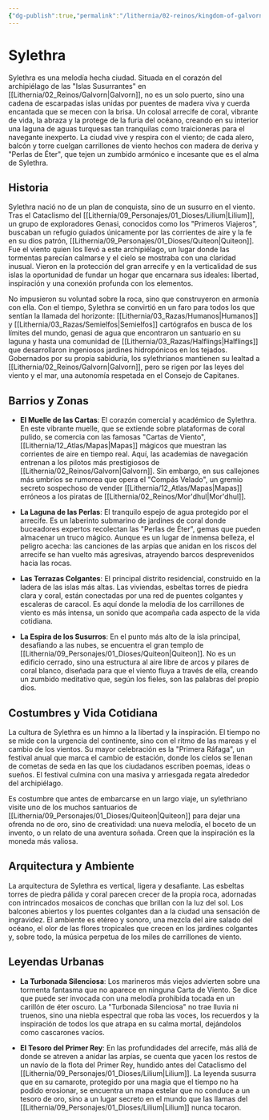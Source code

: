 ```yaml
---
{"dg-publish":true,"permalink":"/lithernia/02-reinos/kingdom-of-galvorn/sylethra/","title":"Sylethra","tags":["lithernia","ciudad","Galvorn"]}
---
```


# Sylethra

Sylethra es una melodía hecha ciudad. Situada en el corazón del archipiélago de las "Islas Susurrantes" en [[Lithernia/02_Reinos/Galvorn\|Galvorn]], no es un solo puerto, sino una cadena de escarpadas islas unidas por puentes de madera viva y cuerda encantada que se mecen con la brisa. Un colosal arrecife de coral, vibrante de vida, la abraza y la protege de la furia del océano, creando en su interior una laguna de aguas turquesas tan tranquilas como traicioneras para el navegante inexperto. La ciudad vive y respira con el viento; de cada alero, balcón y torre cuelgan carrillones de viento hechos con madera de deriva y "Perlas de Éter", que tejen un zumbido armónico e incesante que es el alma de Sylethra.

## Historia

Sylethra nació no de un plan de conquista, sino de un susurro en el viento. Tras el Cataclismo del [[Lithernia/09_Personajes/01_Dioses/Lilium\|Lilium]], un grupo de exploradores Genasi, conocidos como los "Primeros Viajeros", buscaban un refugio guiados únicamente por las corrientes de aire y la fe en su dios patrón, [[Lithernia/09_Personajes/01_Dioses/Quiteon\|Quiteon]]. Fue el viento quien los llevó a este archipiélago, un lugar donde las tormentas parecían calmarse y el cielo se mostraba con una claridad inusual. Vieron en la protección del gran arrecife y en la verticalidad de sus islas la oportunidad de fundar un hogar que encarnara sus ideales: libertad, inspiración y una conexión profunda con los elementos.

No impusieron su voluntad sobre la roca, sino que construyeron en armonía con ella. Con el tiempo, Sylethra se convirtió en un faro para todos los que sentían la llamada del horizonte: [[Lithernia/03_Razas/Humanos\|Humanos]] y [[Lithernia/03_Razas/Semielfos\|Semielfos]] cartógrafos en busca de los límites del mundo, genasi de agua que encontraron un santuario en su laguna y hasta una comunidad de [[Lithernia/03_Razas/Halflings\|Halflings]] que desarrollaron ingeniosos jardines hidropónicos en los tejados. Gobernados por su propia sabiduría, los sylethrianos mantienen su lealtad a [[Lithernia/02_Reinos/Galvorn\|Galvorn]], pero se rigen por las leyes del viento y el mar, una autonomía respetada en el Consejo de Capitanes.

## Barrios y Zonas

- **El Muelle de las Cartas**: El corazón comercial y académico de Sylethra. En este vibrante muelle, que se extiende sobre plataformas de coral pulido, se comercia con las famosas "Cartas de Viento", [[Lithernia/12_Atlas/Mapas\|Mapas]] mágicos que muestran las corrientes de aire en tiempo real. Aquí, las academias de navegación entrenan a los pilotos más prestigiosos de [[Lithernia/02_Reinos/Galvorn\|Galvorn]]. Sin embargo, en sus callejones más umbríos se rumorea que opera el "Compás Velado", un gremio secreto sospechoso de vender [[Lithernia/12_Atlas/Mapas\|Mapas]] erróneos a los piratas de [[Lithernia/02_Reinos/Mor'dhul\|Mor'dhul]].

- **La Laguna de las Perlas**: El tranquilo espejo de agua protegido por el arrecife. Es un laberinto submarino de jardines de coral donde buceadores expertos recolectan las "Perlas de Éter", gemas que pueden almacenar un truco mágico. Aunque es un lugar de inmensa belleza, el peligro acecha: las canciones de las arpías que anidan en los riscos del arrecife se han vuelto más agresivas, atrayendo barcos desprevenidos hacia las rocas.

- **Las Terrazas Colgantes**: El principal distrito residencial, construido en la ladera de las islas más altas. Las viviendas, esbeltas torres de piedra clara y coral, están conectadas por una red de puentes colgantes y escaleras de caracol. Es aquí donde la melodía de los carrillones de viento es más intensa, un sonido que acompaña cada aspecto de la vida cotidiana.

- **La Espira de los Susurros**: En el punto más alto de la isla principal, desafiando a las nubes, se encuentra el gran templo de [[Lithernia/09_Personajes/01_Dioses/Quiteon\|Quiteon]]. No es un edificio cerrado, sino una estructura al aire libre de arcos y pilares de coral blanco, diseñada para que el viento fluya a través de ella, creando un zumbido meditativo que, según los fieles, son las palabras del propio dios.

## Costumbres y Vida Cotidiana

La cultura de Sylethra es un himno a la libertad y la inspiración. El tiempo no se mide con la urgencia del continente, sino con el ritmo de las mareas y el cambio de los vientos. Su mayor celebración es la "Primera Ráfaga", un festival anual que marca el cambio de estación, donde los cielos se llenan de cometas de seda en las que los ciudadanos escriben poemas, ideas o sueños. El festival culmina con una masiva y arriesgada regata alrededor del archipiélago.

Es costumbre que antes de embarcarse en un largo viaje, un sylethriano visite uno de los muchos santuarios de [[Lithernia/09_Personajes/01_Dioses/Quiteon\|Quiteon]] para dejar una ofrenda no de oro, sino de creatividad: una nueva melodía, el boceto de un invento, o un relato de una aventura soñada. Creen que la inspiración es la moneda más valiosa.

## Arquitectura y Ambiente

La arquitectura de Sylethra es vertical, ligera y desafiante. Las esbeltas torres de piedra pálida y coral parecen crecer de la propia roca, adornadas con intrincados mosaicos de conchas que brillan con la luz del sol. Los balcones abiertos y los puentes colgantes dan a la ciudad una sensación de ingravidez. El ambiente es etéreo y sonoro, una mezcla del aire salado del océano, el olor de las flores tropicales que crecen en los jardines colgantes y, sobre todo, la música perpetua de los miles de carrillones de viento.

## Leyendas Urbanas

- **La Turbonada Silenciosa**: Los marineros más viejos advierten sobre una tormenta fantasma que no aparece en ninguna Carta de Viento. Se dice que puede ser invocada con una melodía prohibida tocada en un carillón de éter oscuro. La "Turbonada Silenciosa" no trae lluvia ni truenos, sino una niebla espectral que roba las voces, los recuerdos y la inspiración de todos los que atrapa en su calma mortal, dejándolos como cascarones vacíos.

- **El Tesoro del Primer Rey**: En las profundidades del arrecife, más allá de donde se atreven a anidar las arpías, se cuenta que yacen los restos de un navío de la flota del Primer Rey, hundido antes del Cataclismo del [[Lithernia/09_Personajes/01_Dioses/Lilium\|Lilium]]. La leyenda susurra que en su camarote, protegido por una magia que el tiempo no ha podido erosionar, se encuentra un mapa estelar que no conduce a un tesoro de oro, sino a un lugar secreto en el mundo que las llamas del [[Lithernia/09_Personajes/01_Dioses/Lilium\|Lilium]] nunca tocaron.